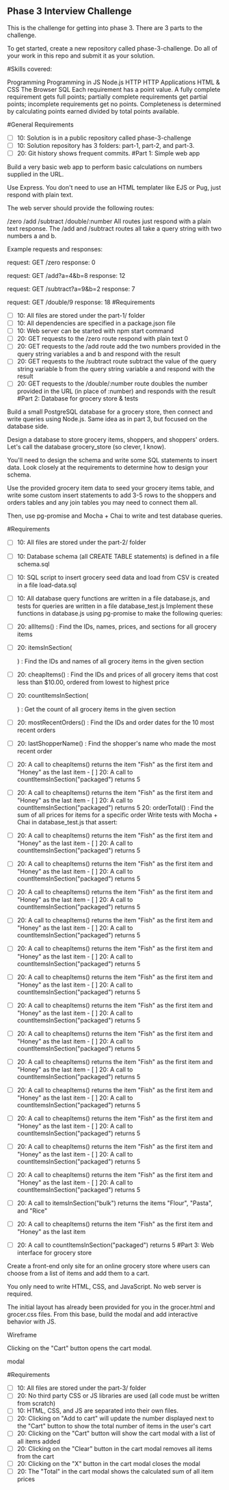 ## Phase 3 Interview Challenge

This is the challenge for getting into phase 3. There are 3 parts to the challenge.

To get started, create a new repository called phase-3-challenge. Do all of your work in this repo and submit it as your solution.

#Skills covered:

Programming
Programming in JS
Node.js
HTTP
HTTP Applications
HTML & CSS
The Browser
SQL
Each requirement has a point value. A fully complete requirement gets full points; partially complete requirements get partial points; incomplete requirements get no points. Completeness is determined by calculating points earned divided by total points available.

#General Requirements

 - [ ]  10: Solution is in a public repository called phase-3-challenge
 - [ ]  10: Solution repository has 3 folders: part-1, part-2, and part-3.
 - [ ]  20: Git history shows frequent commits.
#Part 1: Simple web app

Build a very basic web app to perform basic calculations on numbers supplied in the URL.

Use Express. You don't need to use an HTML templater like EJS or Pug, just respond with plain text.

The web server should provide the following routes:

/zero
/add
/subtract
/double/:number
All routes just respond with a plain text response. The /add and /subtract routes all take a query string with two numbers a and b.

Example requests and responses:

request: GET /zero
response: 0

request: GET /add?a=4&b=8
response: 12

request: GET /subtract?a=9&b=2
response: 7

request: GET /double/9
response: 18
#Requirements

 - [ ]  10: All files are stored under the part-1/ folder
 - [ ]  10: All dependencies are specified in a package.json file
 - [ ]  10: Web server can be started with npm start command
 - [ ]  20: GET requests to the /zero route respond with plain text 0
 - [ ]  20: GET requests to the /add route add the two numbers provided in the query string variables a and b and respond with the result
 - [ ]  20: GET requests to the /subtract route subtract the value of the query string variable b from the query string variable a and respond with the result
 - [ ]  20: GET requests to the /double/:number route doubles the number provided in the URL (in place of :number) and responds with the result
#Part 2: Database for grocery store & tests

Build a small PostgreSQL database for a grocery store, then connect and write queries using Node.js. Same idea as in part 3, but focused on the database side.

Design a database to store grocery items, shoppers, and shoppers' orders. Let's call the database grocery_store (so clever, I know).

You'll need to design the schema and write some SQL statements to insert data. Look closely at the requirements to determine how to design your schema.

Use the provided grocery item data to seed your grocery items table, and write some custom insert statements to add 3-5 rows to the shoppers and orders tables and any join tables you may need to connect them all.

Then, use pg-promise and Mocha + Chai to write and test database queries.

#Requirements

 - [ ]  10: All files are stored under the part-2/ folder
 - [ ]  10: Database schema (all CREATE TABLE statements) is defined in a file schema.sql
 - [ ]  10: SQL script to insert grocery seed data and load from CSV is created in a file load-data.sql
 - [ ]  10: All database query functions are written in a file database.js, and tests for queries are written in a file database_test.js
Implement these functions in database.js using pg-promise to make the following queries:

  - [ ] 20: allItems() : Find the IDs, names, prices, and sections for all grocery items
 - [ ]  20: itemsInSection(<section>) : Find the IDs and names of all grocery items in the given section
 - [ ]  20: cheapItems() : Find the IDs and prices of all grocery items that cost less than $10.00, ordered from lowest to highest price
 - [ ]  20: countItemsInSection(<section>) : Get the count of all grocery items in the given section
  - [ ] 20: mostRecentOrders() : Find the IDs and order dates for the 10 most recent orders
 - [ ]  20: lastShopperName() : Find the shopper's name who made the most recent order
 - [ ]  20: A call to cheapItems() returns the item "Fish" as the first item and "Honey" as the last item  - [ ] 20: A call to countItemsInSection("packaged") returns 5
 - [ ]  20: A call to cheapItems() returns the item "Fish" as the first item and "Honey" as the last item  - [ ] 20: A call to countItemsInSection("packaged") returns 5
 20: orderTotal(<ID>) : Find the sum of all prices for items for a specific order
Write tests with Mocha + Chai in database_test.js that assert:

- [ ]  20: A call to cheapItems() returns the item "Fish" as the first item and "Honey" as the last item  - [ ] 20: A call to countItemsInSection("packaged") returns 5
- [ ]  20: A call to cheapItems() returns the item "Fish" as the first item and "Honey" as the last item  - [ ] 20: A call to countItemsInSection("packaged") returns 5
- [ ]  20: A call to cheapItems() returns the item "Fish" as the first item and "Honey" as the last item  - [ ] 20: A call to countItemsInSection("packaged") returns 5
- [ ]  20: A call to cheapItems() returns the item "Fish" as the first item and "Honey" as the last item  - [ ] 20: A call to countItemsInSection("packaged") returns 5
- [ ]  20: A call to cheapItems() returns the item "Fish" as the first item and "Honey" as the last item  - [ ] 20: A call to countItemsInSection("packaged") returns 5
- [ ]  20: A call to cheapItems() returns the item "Fish" as the first item and "Honey" as the last item  - [ ] 20: A call to countItemsInSection("packaged") returns 5
- [ ]  20: A call to cheapItems() returns the item "Fish" as the first item and "Honey" as the last item  - [ ] 20: A call to countItemsInSection("packaged") returns 5
- [ ]  20: A call to cheapItems() returns the item "Fish" as the first item and "Honey" as the last item  - [ ] 20: A call to countItemsInSection("packaged") returns 5
- [ ]  20: A call to cheapItems() returns the item "Fish" as the first item and "Honey" as the last item  - [ ] 20: A call to countItemsInSection("packaged") returns 5
- [ ]  20: A call to cheapItems() returns the item "Fish" as the first item and "Honey" as the last item  - [ ] 20: A call to countItemsInSection("packaged") returns 5
- [ ]  20: A call to cheapItems() returns the item "Fish" as the first item and "Honey" as the last item  - [ ] 20: A call to countItemsInSection("packaged") returns 5
- [ ]  20: A call to cheapItems() returns the item "Fish" as the first item and "Honey" as the last item  - [ ] 20: A call to countItemsInSection("packaged") returns 5
- [ ]  20: A call to cheapItems() returns the item "Fish" as the first item and "Honey" as the last item  - [ ] 20: A call to countItemsInSection("packaged") returns 5
- [ ] 20: A call to itemsInSection("bulk") returns the items "Flour", "Pasta", and "Rice"
- [ ] 20: A call to cheapItems() returns the item "Fish" as the first item and "Honey" as the last item
- [ ] 20: A call to countItemsInSection("packaged") returns 5
#Part 3: Web interface for grocery store

Create a front-end only site for an online grocery store where users can choose from a list of items and add them to a cart.

You only need to write HTML, CSS, and JavaScript. No web server is required.

The initial layout has already been provided for you in the grocer.html and grocer.css files. From this base, build the modal and add interactive behavior with JS.

Wireframe

Clicking on the "Cart" button opens the cart modal.

modal

#Requirements

- [ ] 10: All files are stored under the part-3/ folder
- [ ] 20: No third party CSS or JS libraries are used (all code must be written from scratch)
- [ ] 10: HTML, CSS, and JS are separated into their own files.
- [ ] 20: Clicking on "Add to cart" will update the number displayed next to the "Cart" button to show the total number of items in the user's cart
- [ ] 20: Clicking on the "Cart" button will show the cart modal with a list of all items added
- [ ] 20: Clicking on the "Clear" button in the cart modal removes all items from the cart
- [ ] 20: Clicking on the "X" button in the cart modal closes the modal
- [ ] 20: The "Total" in the cart modal shows the calculated sum of all item prices
